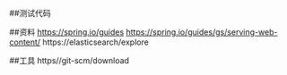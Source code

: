 ##测试代码

##资料
https://spring.io/guides
https://spring.io/guides/gs/serving-web-content/
https://elasticsearch/explore

##工具
https//git-scm/download